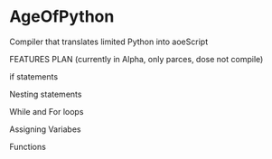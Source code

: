 # AgeOfPython
Compiler that translates limited Python into aoeScript

FEATURES PLAN (currently in Alpha, only parces, dose not compile)

if statements

Nesting statements

While and For loops

Assigning Variabes

Functions